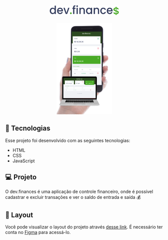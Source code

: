  <h1 align="center">
  <img alt="dev.finances" title="dev.finances" src="assets/logo.svg" width="220px" />
</h1>
<p align="center">
  <img alt="dev.finances" src="./screens.png" width="35%">
</p>

 ## 🚀 Tecnologias

Esse projeto foi desenvolvido com as seguintes tecnologias:

- HTML
- CSS
- JavaScript

## 💻 Projeto

O dev.finances é uma aplicação de controle financeiro, onde é possível cadastrar e excluir transações e ver o saldo de entrada e saída 💰

## 🔖 Layout

Você pode visualizar o layout do projeto através [desse link](https://www.figma.com/file/7Vu9DzUaCZIV4nibzkjgB4/dev.finance%24-Maratona-Discover). É necessário ter conta no [Figma](https://figma.com) para acessá-lo.
